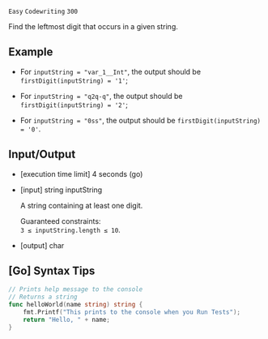 `Easy`	`Codewriting` 	`300`

Find the leftmost digit that occurs in a given string.

## Example

- For `inputString = "var_1__Int"`, the output should be
`firstDigit(inputString) = '1'`;

- For `inputString = "q2q-q"`, the output should be
`firstDigit(inputString) = '2'`;

- For `inputString = "0ss"`, the output should be
`firstDigit(inputString) = '0'`.

## Input/Output

- [execution time limit] 4 seconds (go)

- [input] string inputString

    A string containing at least one digit.

    Guaranteed constraints: \
    `3 ≤ inputString.length ≤ 10`.

- [output] char

## [Go] Syntax Tips

``` go
// Prints help message to the console
// Returns a string
func helloWorld(name string) string {
    fmt.Printf("This prints to the console when you Run Tests");
    return "Hello, " + name;
}
```
